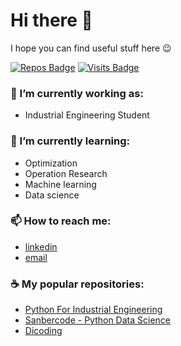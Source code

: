 # Hi there 👋
I hope you can find useful stuff here 😉


[![Repos Badge](https://badges.pufler.dev/repos/rianromad)](https://github.com/rianromad?tab=repositories)
[![Visits Badge](https://badges.pufler.dev/visits/rianromad/rianromad)](https://badges.pufler.dev)


### 🔭 I’m currently working as: 
- Industrial Engineering Student

### 🌱 I’m currently learning: 
- Optimization
- Operation Research
- Machine learning
- Data science

### 📫 How to reach me: 
- [linkedin](https://www.linkedin.com/in/subkhanrian/)
- [email](mailto:rianromadhon4@gmail.com)

<!-- **rianromad/rianromad** is a ✨ _special_ ✨ repository because its `README.md` (this file) appears on your GitHub profile. -->

### ☕ My popular repositories:
- [Python For Industrial Engineering](https://github.com/rianromad/Python-for-Industrial-Engineering)
- [Sanbercode - Python Data Science](https://github.com/rianromad/Sanbercode-training)
- [Dicoding](https://github.com/rianromad/Dicoding-Project)


<!--
### :computer: My learning progress..
![Rian's github stats](https://github-readme-stats.vercel.app/api?username=rianromad&hide=contribs,issue)
![Top Langs](https://github-readme-stats.vercel.app/api/top-langs/?username=rianromad&hide=html)
-->

